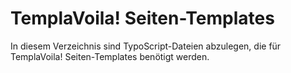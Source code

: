 TemplaVoila! Seiten-Templates
=============================

In diesem Verzeichnis sind TypoScript-Dateien abzulegen, die für TemplaVoila! Seiten-Templates benötigt werden.
